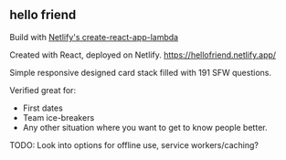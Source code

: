 ## hello friend
Build with [Netlify's create-react-app-lambda](https://github.com/netlify/create-react-app-lambda)

Created with React, deployed on Netlify. https://hellofriend.netlify.app/

Simple responsive designed card stack filled with 191 SFW questions.

Verified great for:
- First dates
- Team ice-breakers
- Any other situation where you want to get to know people better.

TODO:
Look into options for offline use, service workers/caching?
